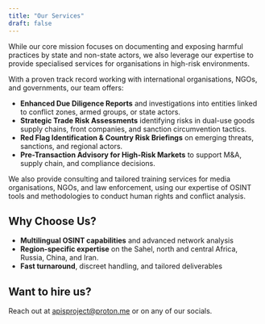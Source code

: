 ```yaml
---
title: "Our Services"
draft: false
---
```


While our core mission focuses on documenting and exposing harmful practices by state and non-state actors, we also leverage our expertise to provide specialised services for organisations in high-risk environments.

With a proven track record working with international organisations, NGOs, and governments, our team offers:

- **Enhanced Due Diligence Reports** and investigations into entities linked to conflict zones, armed groups, or state actors.
- **Strategic Trade Risk Assessments** identifying risks in dual-use goods supply chains, front companies, and sanction circumvention tactics.
- **Red Flag Identification & Country Risk Briefings** on emerging threats, sanctions, and regional actors.
- **Pre-Transaction Advisory for High-Risk Markets** to support M&A, supply chain, and compliance decisions.

We also provide consulting and tailored training services for media organisations, NGOs, and law enforcement, using our expertise of OSINT tools and methodologies to conduct human rights and conflict analysis.

## Why Choose Us?

- **Multilingual OSINT capabilities** and advanced network analysis
- **Region-specific expertise** on the Sahel, north and central Africa, Russia, China, and Iran.
- **Fast turnaround**, discreet handling, and tailored deliverables

## Want to hire us? 
Reach out at apisproject@proton.me or on any of our socials.
